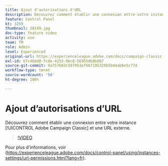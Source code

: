 ```yaml
---
title: Ajout d'autorisations d'URL
description: Découvrez comment établir une connexion entre votre instance Adobe Campaign Classic et une URL externe.
feature: Control Panel
kt: 3259
thumbnail: 28149.jpg
doc-type: feature video
activity: use
team: TM
role: Admin
level: Experienced
original-url: https://experienceleague.adobe.com/docs/campaign-classic-learn/tutorials/administrating/control-panel-acc/adding-url-permissions.html
exl-id: 6fc468d8-7cde-4153-9bc8-56955db8b867
source-git-commit: da757603c597453ef6b7195329b5b44ab6e5c77d
workflow-type: tm+mt
source-wordcount: '50'
ht-degree: 100%

---
```


# Ajout d’autorisations d’URL

Découvrez comment établir une connexion entre votre instance [!UICONTROL Adobe Campaign Classic] et une URL externe.

>[!VIDEO](https://video.tv.adobe.com/v/28149?quality=12)

Pour plus d&#39;informations, voir (https://experienceleague.adobe.com/docs/control-panel/using/instances-settings/url-permissions.html?lang=fr).
